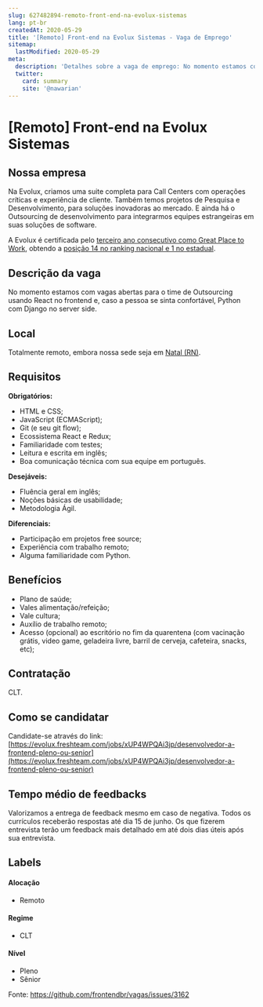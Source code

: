 ```yaml
---
slug: 627482894-remoto-front-end-na-evolux-sistemas
lang: pt-br
createdAt: 2020-05-29
title: '[Remoto] Front-end na Evolux Sistemas - Vaga de Emprego'
sitemap:
  lastModified: 2020-05-29
meta:
  description: 'Detalhes sobre a vaga de emprego: No momento estamos com vagas abertas para o time de Outsourcing usando React no frontend e, caso a pessoa se sinta confortável, Python com Django no server side.'
  twitter:
    card: summary
    site: '@nawarian'
---
```


# [Remoto] Front-end na Evolux Sistemas

## Nossa empresa

Na Evolux, criamos uma suite completa para Call Centers com operações críticas e experiência de cliente. Também temos projetos de Pesquisa e Desenvolvimento, para soluções inovadoras ao mercado. E ainda há o Outsourcing de desenvolvimento para integrarmos equipes estrangeiras em suas soluções de software.

A Evolux é certificada pelo [terceiro ano consecutivo como Great Place to Work](https://www.linkedin.com/posts/evoluxbr_deu-bom-evolux-%C3%A9-certificada-gptw-pelo-terceiro-activity-6669315160668151808-6b3L), obtendo a [posição 14 no ranking nacional e 1 no estadual](http://www.tribunadonorte.com.br/noticia/empresas-recebem-certificado-great-place-to-work/454297).

## Descrição da vaga

No momento estamos com vagas abertas para o time de Outsourcing usando React no frontend e, caso a pessoa se sinta confortável, Python com Django no server side.

## Local

Totalmente remoto, embora nossa sede seja em [Natal (RN)](https://pt.wikipedia.org/wiki/Natal_(Rio_Grande_do_Norte)).

## Requisitos

**Obrigatórios:**
- HTML e CSS;
- JavaScript (ECMAScript);
- Git (e seu git flow);
- Ecossistema React e Redux;
- Familiaridade com testes; 
- Leitura e escrita em inglês; 
- Boa comunicação técnica com sua equipe em português.

**Desejáveis:**
- Fluência geral em inglês;
- Noções básicas de usabilidade;
- Metodologia Ágil.

**Diferenciais:**
- Participação em projetos free source;
- Experiência com trabalho remoto;
- Alguma familiaridade com Python.

## Benefícios

- Plano de saúde;
- Vales alimentação/refeição;
- Vale cultura;
- Auxílio de trabalho remoto;
- Acesso (opcional) ao escritório no fim da quarentena (com vacinação grátis, video game, geladeira livre, barril de cerveja, cafeteira, snacks, etc);

## Contratação

CLT.

## Como se candidatar

Candidate-se através do link: [https://evolux.freshteam.com/jobs/xUP4WPQAi3jp/desenvolvedor-a-frontend-pleno-ou-senior](https://evolux.freshteam.com/jobs/xUP4WPQAi3jp/desenvolvedor-a-frontend-pleno-ou-senior)

## Tempo médio de feedbacks

Valorizamos a entrega de feedback mesmo em caso de negativa. Todos os currículos receberão respostas até dia 15 de junho. Os que fizerem entrevista terão um feedback mais detalhado em até dois dias úteis após sua entrevista.

## Labels

#### Alocação
- Remoto

#### Regime
- CLT

#### Nível
- Pleno
- Sênior


Fonte: https://github.com/frontendbr/vagas/issues/3162